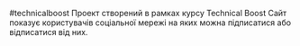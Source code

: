 #technicalboost
Проект створений в рамках курсу Technical Boost
Сайт показує користувачів соціальної мережі на яких можна підписатися або відписатися від них.
